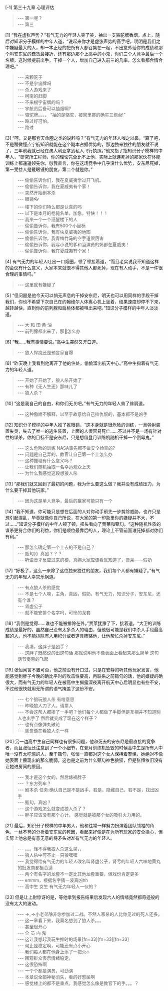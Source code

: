 
[-1] 第三十九章 心理评估
>--- 第一呢？<br>
>--- 第三<br>

[1] “我在虚张声势？”有气无力的年轻人笑了笑，抽出一支骆驼牌香烟，点上，随后对知识分子模样的中年人道，“说起来你才是虚张声势的高手吧，明明是我们之中嫌疑最大的人，却一本正经的把所有人都召集在一起，不出意外话你的成绩和那个叫安东尼的蠢货最接近，还有那边那个上高中的小鬼，你们三个人竞争最后一个名额，这时候提前出手，干掉一个人，增加自己进入前三的几率，怎么看都合情合理吧。”
>--- 来颗驼子<br>
>--- 不是宇宙牌吗<br>
>--- 杀人游戏来了<br>
>--- 柯南的赶脚<br>
>--- 不来根宇宙牌的吗？<br>
>--- 宇航员后备可以抽烟啊?<br>
>--- 骆驼牌。。。。
“抽的是骆驼，被窝里揶的确实三炮台!”<br>
>--- 路过好可怕。<br>
>--- 路过<br>

[3] “呵，又是那套天命圈之类的说辞吗？”有气无力的年轻人嗤之以鼻，“算了吧，不是稍微懂点宇航知识就能在这个副本占据优势的，那边独来独往的朋友就不说了，三年前我就已经在澳大利亚拿到私人飞行执照。”他又指了指知识分子模样的中年人，“研究所工程师，你的理论完全比不上他，实际上就连死掉的那家伙在体能训练上都遥遥领先你，恕我直言，你在这场竞争中几乎没什么优势，安东尼死掉，第一受益人是戴眼镜的朋友，第二个就是你。”
>--- 偷偷告诉你们，我在夏威夷学过开飞机。<br>
>--- 偷偷告诉你，我在夏威夷有个家！<br>
>--- 突然开始剧本杀<br>
>--- 眼镜👓<br>
>--- 楼下的你们特么都是认真的吗<br>
>--- 以下是本月的枪毙名单，加急，特快！！！<br>
>--- 我来一个一个濨醒楼下的人<br>
>--- 偷偷告诉你，我有500个小目标<br>
>--- 偷偷告诉你，我有块夏威夷的地图<br>
>--- 偷偷告诉你，我青梅竹马的空手道很厉害<br>
>--- 偷偷告诉你，我写小说的爹和当演员的妈都在夏威夷！<br>
>--- 偷偷告诉你，我在夏威夷有个家！<br>

[4] 有气无力的年轻人吐出一口烟圈，顿了顿接着道，“而且老实说我不知道这样的会议有什么意义，大家本来就恨不得其他人都死掉，现在有人动手，不是一件很合理的事情吗。”
>--- 这里就有嫌疑了<br>

[5] “但问题是他今天可以悄无声息的干掉安东尼，明天也可以用同样的手段干掉我们，你也不希望下次自己在约翰维尔人体离心机上坐着，结果速度却停不下来，越转越快，直到你的前列腺和扁桃体都被甩出来吧。”知识分子模样的中年人淡淡道。
>--- 大 和 田 黄 油<br>
>--- 前列腺都出来了，那🐔怎么办<br>

[6] “我……我有事情要说。”高中生突然又开口道。
>--- 狼人悍跳还是预言家自爆<br>

[8] “昨天晚上我看到他离开了他的住处，偷偷溜出航天中心。”高中生指着有气无力的年轻人道。
>--- 开始了开始了，狼人杀开始了<br>
>--- 有种《无人生还》那味儿了<br>
>--- 狼人杀？<br>

[10] “这是我自己的自由，和你们无关吧。”有气无力的年轻人耸了耸肩道。
>--- 这种傲娇不解释，以至于故意给自己拉仇恨的，基本都不是凶手<br>

[12] 知识分子模样的中年人推了推眼镜，“这本身就是很危险的训练，一旦弹射装置失灵，失去了唯一的逃生装置，上面的人很容易死亡……不过并不是一场有针对性的谋杀，你的目标不是安东尼，只是想借登月训练机随机干掉一个倒霉鬼。”
>--- 这么危险的训练 NASA事先都不做安全检查的?<br>
>--- 问题是自己弄的，教官让自己第一个上怎么办<br>
>--- 这种推理有什么意义吗？<br>
>--- 让我们随机抽取一名幸运观众上天<br>
>--- 为什么我感觉这段想狼人杀<br>

[13] “那我们就又回到了最初的问题，我为什么要这么做？我并没有成绩压力，为什么要干掉其他玩家。”
>--- 因为这是单人竞争，最后的赢家可能只有一个<br>

[14] “我不知道，你可能只是想在后面的人对你动手前先一步剪除威胁，也许只是想引起混乱，毕竟就像你自己所说，在大家的第一印象里你的嫌疑并不大，不过……”知识分子模样的中年人顿了顿，扭头看向了贾莱和甄匂，“这种随机性质的谋杀更符合你们的利益，你们是顺位最靠后的人，理论上不管前面谁死掉都对你们有利。”
>--- 那怎么确定第一个上去的不是自己？<br>
>--- 甄匂》》真凶？？？<br>
>--- 听语音才反应过来的梗，真胸大家应该看就知道了，贾莱——假奶<br>

[17] “好极了，这么一来除了这位独来独往的朋友，我们每个人都有嫌疑了。”有气无力的年轻人幸灾乐祸道。
>--- 有点狼人杀的感觉<br>
>--- 不是七个人嘛，主角，真凶，假奶，有气无力，知识分子，安东尼，还有个谁？<br>
>--- 肾虚公子<br>
>--- 就不能安排个名字吗，可怜的龙套<br>

[18] “我倒是觉得……谁也不能被排除在外。”贾莱犹豫了下，接着道，“大卫的训练成绩是最好的，虽然自己没有太多杀人的理由，但他很可能是我们中杀人手段最高超的人，也不能排除有人用积分或者道具贿赂他，让他帮忙杀掉安东尼。”
>--- 我凑，这胖子是凶手？<br>
>--- 这胖子既然说的出这句话  那就说明他不像表面上看起来那么简单  这句话节奏带的飞起<br>

[19] 张恒闻言不置可否，他之前没有开口过，只是在安静的听其他玩家发言，他能感觉到胖子今晚的确比平时的攻击性要高，再联系之前甄匂的话，他的嫌疑的确很大，而有气无力的年轻人在被高中生揭露深夜离开航天中心后明显也有些不安，不过他很快就用无所谓的语气掩盖了这份不安。
>--- 七个狼玩狼人杀 有啥意思<br>
>--- 昨晚狼人刀了人。请票人<br>
>--- 不会这帮人都掺了一手吧？他们每个人都做了手脚但是互相并不知道别人也出手了 然后就变成了现在这个样子？<br>
>--- 也有点像弹丸破论<br>
>--- 感觉像在看狼人杀一样<br>

[20] 另一边高中生自己同样也有很多问题，他和死去的安东尼是最直接的竞争者，而且张恒还注意到了一个小细节，在登月训练机坠毁的时候高中生是所有人中唯一没有太吃惊的人，至于甄匂，张恒一直都对这个女人保持着警惕，她绝对不像她表面上展现出的那么脆弱，这也是之前为什么甄匂神色狼狈，但是张恒依旧没有让她进房间的原因。
>--- 我才是这个女的，然后嫁祸胖子<br>
>--- ？东方列车？<br>
>--- 剧本杀
任务:确认自己是不是凶手，若是，隐藏自己，若不是，找出凶手<br>
>--- 甄匂，真凶？<br>
>--- 这个游戏怎么就变成狼人杀了？<br>
>--- 胖子应该没有那个心计。
感觉就是被那个女的吸引火力用的。<br>

[21] 最后，知识分子模样的中年男人，他和往常一样努力扮演着团队领袖的角色，一丝不苟的分析着安东尼的死因，看起来好像是在为所有玩家的安全操心，但实际上他总是有意无意的将矛头对准有气无力的年轻人。
>--- 。。。怪不得我狼人杀这么菜，，<br>
>--- 狼人杀中可不止一只狼嘿嘿<br>
>--- 我觉得给有气无力的年轻人改名叫肾虚公子，肾亏的年轻人六味地黄丸的批发商都挺合适<br>
>--- 两个有名字的龙套不一定比其他龙套重要，但戏份肯定更多<br>
>--- emmm，根据名字猜一波真凶hh<br>
>--- 高中生 女生 有气无力年轻人一伙的？<br>

[23] 但是让上尉惊讶的是，等他拿到报告结果后发现六人的情绪竟然都奇迹般的没有太大的波动。
>--- →_→小老弟除非你参加过二战。不然人家杀的人比你见过的死人还多。<br>
>--- 这一章看下来，我莫名想到了狼人杀。。。<br>
>--- 甚至很开心<br>
>--- 全 员 内 鬼<br>
>--- 这让我想起我玩生推时的场景[fn=33][fn=33][fn=33]<br>
>--- 何止是稳定啊，可能还有点小开心<br>
>--- 我们每人都在他身上添了一把火🔥<br>
>--- 围观群众表示情绪稳定。<br>
>--- 这很恐怖啊<br>
>--- 一个个都是演员，可劲演<br>
>--- 本章说全部神秘消失，看的好憋屈啊<br>
>--- 感觉楼上的都不是重点，我感觉怎么像是教官下的手。。。？<br>
